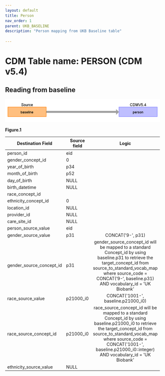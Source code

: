 ```yaml
---
layout: default
title: Person
nav_order: 1
parent: UKB_BASELINE
description: "Person mapping from UKB Baseline table"

---
```


# CDM Table name: PERSON (CDM v5.4)

## Reading from baseline

![](images/image12.png)

**Figure.1**

| Destination Field | Source field | Logic | Comment field |
| --- | --- | :---: | --- |
| person_id | eid |  |  |
| gender_concept_id | 0 | | |
| year_of_birth | p34 | | |
| month_of_birth |p52 |  | |
| day_of_birth |NULL  |  |  |
| birth_datetime |NULL  |  |  |
| race_concept_id |  | | |
| ethnicity_concept_id | 0 |  |   |
| location_id |NULL  |  |  |
| provider_id |NULL  |  |  |
| care_site_id |NULL | |  |
| person_source_value | eid |  |  |
| gender_source_value |p31  | CONCAT('9-', p31)  | |
| gender_source_concept_id | p31 |  gender_source_concept_id will be mapped to a standard Concept_id by using baseline.p31 to retrieve the target_concept_id from source_to_standard_vocab_map where source_code = CONCAT(‘9-‘, baseline.p31) AND vocabulary_id = 'UK Biobank'|  |
| race_source_value | p21000_i0| CONCAT('1001-', baseline.p21000_i0)| |
| race_source_concept_id | p21000_i0 |race_source_concept_id will be mapped to a standard Concept_id by using baseline.p21000_i0 to retrieve the target_concept_id from source_to_standard_vocab_map where source_code = CONCAT('1001-', baseline.p21000_i0::integer) AND vocabulary_id = 'UK Biobank'|
| ethnicity_source_value | NULL |  |  | 